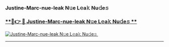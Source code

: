 ### Justine-Marc-nue-leak N𝚞e L𝚎a𝚔 Nu𝚍e𝚜   

### [ **🔗👉 🔴 Justine-Marc-nue-leak N𝚞e L𝚎a𝚔 Nu𝚍e𝚜 **](https://taap.it/xNRuk4)  

[![Justine-Marc-nue-leak N𝚞e L𝚎a𝚔 Nu𝚍e𝚜 ](https://i.imgur.com/0qMVB7G.gif)](https://taap.it/xNRuk4)  

___  
